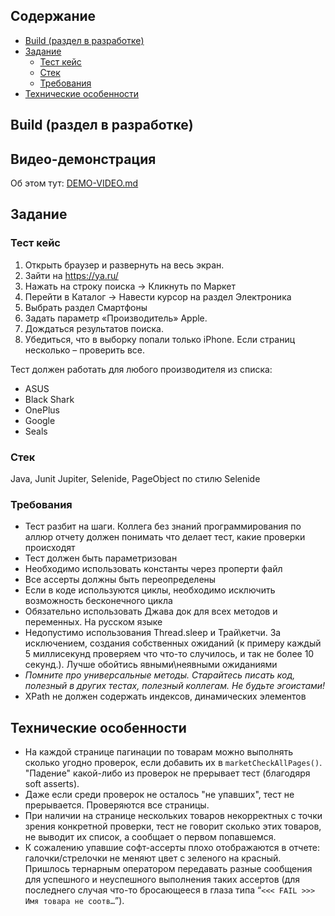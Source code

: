 ## Содержание
- [Build (раздел в разработке)](#build-раздел-в-разработке)
- [Задание ](#задание)
  - [Тест кейс](#тест-кейс)
  - [Стек](#стек)
  - [Требования](#требования)
- [Технические особенности](#технические-особенности)

## Build (раздел в разработке)

## Видео-демонстрация
Об этом тут: [DEMO-VIDEO.md](/DEMO-VIDEO.md)

## Задание
### Тест кейс
1. Открыть браузер и развернуть на весь экран.
2. Зайти на https://ya.ru/
3. Нажать на строку поиска -> Кликнуть по Маркет
4. Перейти в Каталог -> Навести курсор на раздел Электроника
5. Выбрать раздел Смартфоны
6. Задать параметр «Производитель» Apple.
7. Дождаться результатов поиска.
8. Убедиться, что в выборку попали только iPhone. Если страниц несколько – проверить все.  
                       
Тест должен работать для любого производителя из списка:
- ASUS
- Black Shark
- OnePlus
- Google
- Seals  

### Стек  
Java, Junit Jupiter, Selenide, PageObject по стилю Selenide  

### Требования  
- Тест разбит на шаги. Коллега без знаний программирования по аллюр отчету должен понимать что делает
тест, какие проверки происходят
- Тест должен быть параметризован
- Необходимо использовать константы через проперти файл
- Все ассерты должны быть переопределены
- Если в коде используются циклы, необходимо исключить возможность бесконечного цикла
- Обязательно использовать Джава док для всех методов и переменных. На русском языке
- Недопустимо использования Thread.sleep и Трай\кетчи. За исключением, создания собственных
ожиданий (к примеру каждый 5 миллисекунд проверяем что что-то случилось, и так не более 10 секунд.).
Лучше обойтись явными\неявными ожиданиями
- _Помните про универсальные методы. Старайтесь писать код, полезный в других тестах, полезный
коллегам. Не будьте эгоистами!_
- XPath не должен содержать индексов, динамических элементов

## Технические особенности

- На каждой странице пагинации по товарам можно выполнять сколько угодно проверок, если
добавить их в `marketCheckAllPages()`. "Падение" какой-либо из проверок не прерывает тест 
(благодяря soft asserts). 
- Даже если среди проверок не осталось "не упавших", тест не прерывается. Проверяются все страницы.
- При наличии на странице нескольких товаров некорректных с точки зрения конкретной проверки,
тест не говорит сколько этих товаров, не выводит их список, а сообщает о первом попавшемся.
- К сожалению упавшие софт-ассерты плохо отображаются в отчете: галочки/стрелочки не
меняют цвет с зеленого на красный. Пришлось тернарным оператором передавать разные
сообщения для успешного и неуспешного выполнения таких ассертов (для последнего случая
что-то бросающееся в глаза типа “`<<< FAIL >>> Имя товара не соотв…`”).




